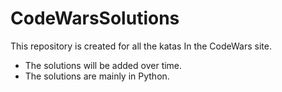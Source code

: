 # CodeWarsSolutions
This repository is created for all the katas In the CodeWars site. 
- The solutions will be added over time. 
- The solutions are mainly in Python.
